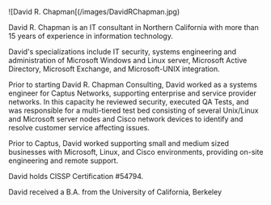 ![David R. Chapman[(/images/DavidRChapman.jpg)

David R. Chapman is an IT consultant in Northern California with more than 15 years of experience in information technology.

David's specializations include IT security, systems engineering and administration of Microsoft Windows and Linux server, Microsoft Active Directory, Microsoft Exchange, and Microsoft-UNIX integration.

Prior to starting David R. Chapman Consulting, David worked as a systems engineer for Captus Networks, supporting enterprise and service provider networks. In this capacity he reviewed security, executed QA Tests, and was responsible for a multi-tiered test bed consisting of several Unix/Linux and Microsoft server nodes and Cisco network devices to identify and resolve customer service affecting issues.

Prior to Captus, David worked supporting small and medium sized businesses with Microsoft, Linux, and Cisco environments, providing on-site engineering and remote support.

David holds CISSP Certification #54794.

David received a B.A. from the University of California, Berkeley
